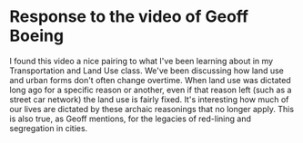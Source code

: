 # Response to the video of Geoff Boeing

I found this video a nice pairing to what I've been learning about in my Transportation and Land Use class. We've been discussing how land use and urban forms don't often change overtime. When land use was dictated long ago for a specific reason or another, even if that reason left (such as a street car network) the land use is fairly fixed. It's interesting how much of our lives are dictated by these archaic reasonings that no longer apply. This is also true, as Geoff mentions, for the legacies of red-lining and segregation in cities. 
